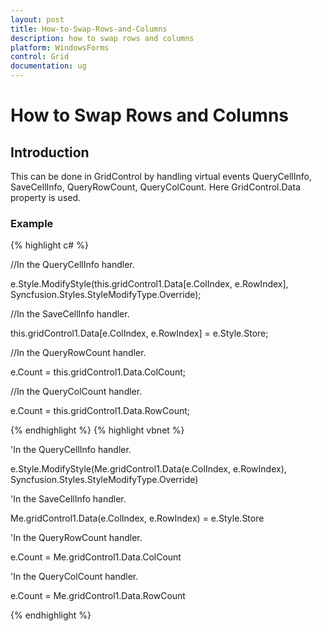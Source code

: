 ```yaml
---
layout: post
title: How-to-Swap-Rows-and-Columns
description: how to swap rows and columns
platform: WindowsForms
control: Grid
documentation: ug
---
```


# How to Swap Rows and Columns

## Introduction

This can be done in GridControl by handling virtual events QueryCellInfo, SaveCellInfo, QueryRowCount, QueryColCount. Here GridControl.Data property is used.

### Example

{% highlight c# %}



//In the QueryCellInfo handler.

e.Style.ModifyStyle(this.gridControl1.Data[e.ColIndex, e.RowIndex], Syncfusion.Styles.StyleModifyType.Override);



//In the SaveCellInfo handler.

this.gridControl1.Data[e.ColIndex, e.RowIndex] = e.Style.Store;



//In the QueryRowCount handler.

e.Count = this.gridControl1.Data.ColCount;



//In the QueryColCount handler.

e.Count = this.gridControl1.Data.RowCount;


{% endhighlight  %}
{% highlight vbnet %}



'In the QueryCellInfo handler.

e.Style.ModifyStyle(Me.gridControl1.Data(e.ColIndex, e.RowIndex), Syncfusion.Styles.StyleModifyType.Override)



'In the SaveCellInfo handler.

Me.gridControl1.Data(e.ColIndex, e.RowIndex) = e.Style.Store



'In the QueryRowCount handler.

e.Count = Me.gridControl1.Data.ColCount



'In the QueryColCount handler.

e.Count = Me.gridControl1.Data.RowCount

{% endhighlight  %}

